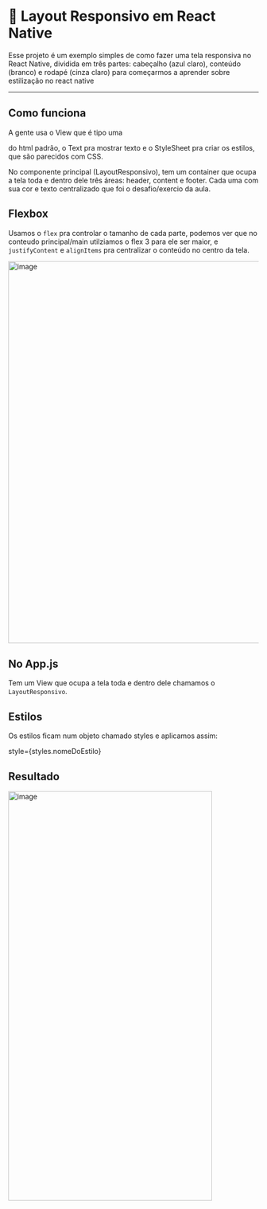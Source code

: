 # 📱 Layout Responsivo em React Native

Esse projeto é um exemplo simples de como fazer uma tela responsiva no React Native, dividida em três partes: cabeçalho (azul claro), conteúdo (branco) e rodapé (cinza claro) para começarmos a aprender sobre estilização no react native

---

## Como funciona

A gente usa o View que é tipo uma <div> do html padrão, o Text pra mostrar texto e o StyleSheet pra criar os estilos, que são parecidos com CSS.

No componente principal (LayoutResponsivo), tem um container que ocupa a tela toda e dentro dele três áreas: header, content e footer. Cada uma com sua cor e texto centralizado que foi o desafio/exercio da aula.



## Flexbox

Usamos o `flex` pra controlar o tamanho de cada parte, podemos ver que no conteudo principal/main utilziamos o flex 3 para ele ser maior, e `justifyContent` e `alignItems` pra centralizar o conteúdo no centro da tela.



<img width="1365" height="767" alt="image" src="https://github.com/user-attachments/assets/50d07283-a32f-41e1-8a29-5ffb8d33b726" />


## No App.js

Tem um View que ocupa a tela toda e dentro dele chamamos o `LayoutResponsivo`.


## Estilos

Os estilos ficam num objeto chamado styles e aplicamos assim:

style={styles.nomeDoEstilo}

## Resultado
<img width="410" height="822" alt="image" src="https://github.com/user-attachments/assets/83e7959c-a896-48a9-88b7-fa13da066824" />


